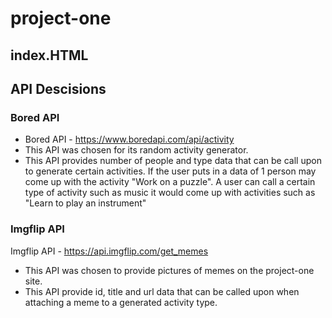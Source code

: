 # project-one

## index.HTML

## API Descisions
### Bored API
- Bored API - https://www.boredapi.com/api/activity
- This API was chosen for its random activity generator. 
- This API provides number of people and type data that can be call upon to generate certain activities. If the user puts in a data of 1 person may come up with the activity "Work on a puzzle". A user can call a certain type of activity such as music it would come up with activities such as "Learn to play an instrument"

### Imgflip API
Imgflip API - https://api.imgflip.com/get_memes
- This API was chosen to provide pictures of memes on the project-one site. 
- This API provide id, title and url data that can be called upon when attaching a meme to a generated activity type. 
